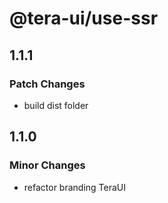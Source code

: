 # @tera-ui/use-ssr

## 1.1.1

### Patch Changes

- build dist folder

## 1.1.0

### Minor Changes

- refactor branding TeraUI
